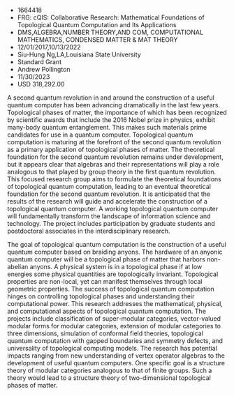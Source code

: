 
* 1664418
* FRG: cQIS: Collaborative Research: Mathematical Foundations of Topological Quantum Computation and Its Applications
* DMS,ALGEBRA,NUMBER THEORY,AND COM, COMPUTATIONAL MATHEMATICS, CONDENSED MATTER & MAT THEORY
* 12/01/2017,10/13/2022
* Siu-Hung Ng,LA,Louisiana State University
* Standard Grant
* Andrew Pollington
* 11/30/2023
* USD 318,292.00

A second quantum revolution in and around the construction of a useful quantum
computer has been advancing dramatically in the last few years. Topological
phases of matter, the importance of which has been recognized by scientific
awards that include the 2016 Nobel prize in physics, exhibit many-body quantum
entanglement. This makes such materials prime candidates for use in a quantum
computer. Topological quantum computation is maturing at the forefront of the
second quantum revolution as a primary application of topological phases of
matter. The theoretical foundation for the second quantum revolution remains
under development, but it appears clear that algebras and their representations
will play a role analogous to that played by group theory in the first quantum
revolution. This focused research group aims to formulate the theoretical
foundations of topological quantum computation, leading to an eventual
theoretical foundation for the second quantum revolution. It is anticipated that
the results of the research will guide and accelerate the construction of a
topological quantum computer. A working topological quantum computer will
fundamentally transform the landscape of information science and technology. The
project includes participation by graduate students and postdoctoral associates
in the interdisciplinary research.

The goal of topological quantum computation is the construction of a useful
quantum computer based on braiding anyons. The hardware of an anyonic quantum
computer will be a topological phase of matter that harbors non-abelian anyons.
A physical system is in a topological phase if at low energies some physical
quantities are topologically invariant. Topological properties are non-local,
yet can manifest themselves through local geometric properties. The success of
topological quantum computation hinges on controlling topological phases and
understanding their computational power. This research addresses the
mathematical, physical, and computational aspects of topological quantum
computation. The projects include classification of super-modular categories,
vector-valued modular forms for modular categories, extension of modular
categories to three dimensions, simulation of conformal field theories,
topological quantum computation with gapped boundaries and symmetry defects, and
universality of topological computing models. The research has potential impacts
ranging from new understanding of vertex operator algebras to the development of
useful quantum computers. One specific goal is a structure theory of modular
categories analogous to that of finite groups. Such a theory would lead to a
structure theory of two-dimensional topological phases of matter.
